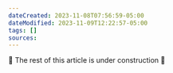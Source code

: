 ```yaml
---
dateCreated: 2023-11-08T07:56:59-05:00
dateModified: 2023-11-09T12:22:57-05:00
tags: []
sources: 
---
```


🚧 The rest of this article is under construction 🚧